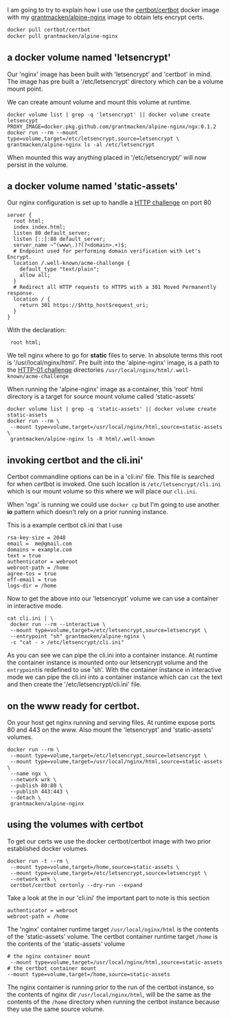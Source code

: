 <!--
{
  "name": "docker certbot and docker volumes",
  "post-status": "updated",
  "published": "2020-06-24+12:00",
  "type": "entry",
  "uid": "http://xq/gmack.nz/article/docker-certbot-and-docker-volumes",
  "url": "https://gmack.nz/article/docker-certbot-and-docker-volumes"
}
-->

I am going to try to explain how I use use the 
[certbot/certbot](https://hub.docker.com/r/certbot/certbot/) docker image with my 
[grantmacken/alpine-nginx](https://hub.docker.com/r/grantmacken/alpine-nginx) image 
to obtain lets encrypt certs.

```bash
docker pull certbot/certbot
docker pull grantmacken/alpine-nginx
```

## a docker volume named 'letsencrypt'

Our 'nginx' image has been built with 'letsencrypt' and 'certbot' in mind.
The image has pre built a '/etc/letsencrypt' directory which can be a volume
mount point.

We can create amount volume and mount this volume at runtime. 

```make
docker volume list | grep -q 'letsencrypt' || docker volume create letsencypt
PROXY_IMAGE=docker.pkg.github.com/grantmacken/alpine-nginx/ngx:0.1.2
docker run --rm --mount type=volume,target=/etc/letsencrypt,source=letsencrypt \
grantmacken/alpine-nginx ls -al /etc/letsencrypt
```

When mounted this way anything placed in '/etc/letsencrypt/' will now persist in the volume.

## a docker volume named 'static-assets'

Our nginx configuration is set up to handle a
 [HTTP challenge](https://letsencrypt.org/docs/challenge-types/) on port 80

```make
server {
  root html;
  index index.html;
  listen 80 default_server;
  listen [::]:80 default_server;
  server_name ~^(www\.)?(?<domain>.+)$;
  # Endpoint used for performing domain verification with Let's Encrypt.
  location /.well-known/acme-challenge {
    default_type "text/plain";
    allow all;
  }
  # Redirect all HTTP requests to HTTPS with a 301 Moved Permanently response.
  location / {
    return 301 https://$http_host$request_uri;
  }
}
```

With the declaration: 

```make
 root html;
```

We tell nginx where to go for **static** files to serve.
In absolute terms this root is '/usr/local/nginx/html'.
 Pre built into the 'alpine-nginx' image, is a path to the [HTTP-01
challenge](https://letsencrypt.org/docs/challenge-types/) directories
`/usr/local/nginx/html/.well-known/acme-challenge`

When running the 'alpine-nginx' image as a container, this 'root' html directory
is a target for source mount volume called 'static-assets'

```make
docker volume list | grep -q 'static-assets' || docker volume create static-assets
docker run --rm \
 --mount type=volume,target=/usr/local/nginx/html,source=static-assets \
 grantmacken/alpine-nginx ls -R html/.well-known
```

## invoking certbot and the cli.ini'

Certbot commandline options can be in a 'cli.ini' file.
This file is searched for when certbot is invoked. One such location is
`/etc/letsencrypt/cli.ini` which is our mount volume so this
where we will place our `cli.ini`.

When 'ngx' is running we could use `docker cp`
but I'm going to use another **io** pattern which doesn't rely
on a prior running instance.

This is a example certbot cli.ini that I use

```make
rsa-key-size = 2048
email =  me@gmail.com
domains = example.com
text = true
authenticator = webroot
webroot-path = /home
agree-tos = true
eff-email = true
logs-dir = /home
```

Now to get the above into our 'letsencrypt' volume we can use 
a container in interactive mode.

```make
cat cli.ini | \
 docker run --rm --interactive \
 --mount type=volume,target=/etc/letsencrypt,source=letsencrypt \
 --entrypoint "sh" grantmacken/alpine-nginx \
 -c "cat - > /etc/letsencrypt/cli.ini"
```

As you can see we can pipe the cli.ini into a container instance.  At runtime
the container instance is mounted onto our letsencrypt volume and the
`entrypoint`is redefined to use 'sh'.  With the container instance in
interactive mode we can pipe the cli.ini into a container instance which can
`cat` the text and then create the '/etc/letsencrypt/cli.ini' file.


## on the www ready for certbot.

On your host get nginx running and serving files. 
At runtime expose ports 80 and 443 on the www. 
Also mount the 'letsencrypt' and 'static-assets' volumes.

```make
docker run --rm \
 --mount type=volume,target=/etc/letsencrypt,source=letsencrypt \
 --mount type=volume,target=/usr/local/nginx/html,source=static-assets \
 --name ngx \
 --network wrk \
 --publish 80:80 \
 --publish 443:443 \
 --detach \
 grantmacken/alpine-nginx
```

## using the volumes with certbot

To get our certs we use the docker certbot/certbot image
with two prior established docker volumes.

```make
docker run -t --rm \
 --mount type=volume,target=/home,source=static-assets \
 --mount type=volume,target=/etc/letsencrypt,source=letsencrypt \
 --network wrk \
 certbot/certbot certonly --dry-run --expand
```

Take a look at the in our 'cli.ini' the important part to note is this section 

```make
authenticator = webroot
webroot-path = /home
```

The 'nginx' container runtime target `/usr/local/nginx/html` is the contents of
the 'static-assets' volume. 
The certbot container runtime target `/home` is the contents of the 'static-assets'
volume 

```make
# the nginx container mount
 --mount type=volume,target=/usr/local/nginx/html,source=static-assets
# the certbot container mount
--mount type=volume,target=/home,source=static-assets
```

The nginx container is running prior to the run of the certbot instance, so the
contents of nginx dir `/usr/local/nginx/html`, will be the same as the contents
of the `/home` directory when running the certbot instance because they use the
same source volume.





